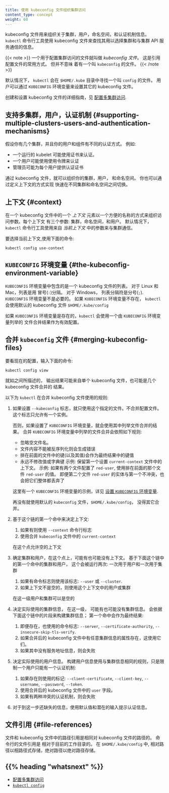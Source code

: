 ```yaml
---
title: 使用 kubeconfig 文件组织集群访问
content_type: concept
weight: 60
---
```


<!--
---
title: Organizing Cluster Access Using kubeconfig Files
content_type: concept
weight: 60
---
 -->
<!-- overview -->

kubeconfig 文件用来组织关于集群，用户，命名空间，和认证机制信息。 `kubectl` 命令行工具使用
kubeconfig 文件来查找其用以选择集群和与集群 API 服务通信的信息。

{{< note >}}
一个用于配置集群访问的文件就叫做 *kubeconfig 文件*。 这是引用配置文件的常用方式。 但并不意味
着有一个叫 `kubeconfig` 的文件。
{{< /note >}}

默认情况下， `kubectl` 会在 `$HOME/.kube` 目录中寻找一个叫 `config` 的文件。 用户可以通过
`KUBECONFIG` 环境变量来设置其它的 kubeconfig 文件。

创建和设置 kubeconfig 文件的详细指南，见
[配置多集群访问](/k8sDocs/docs/tasks/access-application-cluster/configure-access-multiple-clusters).


<!-- body -->
<!--
## Supporting multiple clusters, users, and authentication mechanisms

Suppose you have several clusters, and your users and components authenticate
in a variety of ways. For example:

- A running kubelet might authenticate using certificates.
- A user might authenticate using tokens.
- Administrators might have sets of certificates that they provide to individual users.

With kubeconfig files, you can organize your clusters, users, and namespaces.
You can also define contexts to quickly and easily switch between
clusters and namespaces.
 -->

## 支持多集群，用户，认证机制 {#supporting-multiple-clusters-users-and-authentication-mechanisms}

假设你有几个集群，并且你的用户和组件有不同的认证方式。 例如:

- 一个运行的 kubelet 可能使用证书来认证。
- 一个用户可能使用使用令牌来认证
- 管理员可能为每个用户提供认证证书

通过 kubeconfig 文件，就可以组织你的集群，用户， 和命名空间。 你也可以通过定义上下文的方式实现
快速在不同集群和命名空间之间切换。

<!--
## Context

A *context* element in a kubeconfig file is used to group access parameters
under a convenient name. Each context has three parameters: cluster, namespace, and user.
By default, the `kubectl` command-line tool uses parameters from
the *current context* to communicate with the cluster.

To choose the current context:
```
kubectl config use-context
```
 -->

## 上下文 {#context}

在一个 kubeconfig 文件中的一个 *上下文* 元素以一个方便的名称的方式来组织访问参数。每个上下文
有三个参数: 集群，命名空间，和用户。 默认情况下， `kubectl` 命令行工具使用来自 *当前上下文*
中的参数来与集群通信。

要选择当前上下文,使用下面的命令:

```shell
kubectl config use-context
```

<!--
## The KUBECONFIG environment variable

The `KUBECONFIG` environment variable holds a list of kubeconfig files.
For Linux and Mac, the list is colon-delimited. For Windows, the list
is semicolon-delimited. The `KUBECONFIG` environment variable is not
required. If the `KUBECONFIG` environment variable doesn't exist,
`kubectl` uses the default kubeconfig file, `$HOME/.kube/config`.

If the `KUBECONFIG` environment variable does exist, `kubectl` uses
an effective configuration that is the result of merging the files
listed in the `KUBECONFIG` environment variable.
 -->


## `KUBECONFIG` 环境变量 {#the-kubeconfig-environment-variable}

`KUBECONFIG` 环境变量中包含的是一个 kubeconfig 文件的列表。 对于 Linux 和 Mac，列表是用
冒号(`:`)分隔。 对于 Windows， 列表分隔符是分号(`;`).  `KUBECONFIG` 环境变量不是必要的。
如果 `KUBECONFIG` 环境变量不存在， `kubectl` 会使用默认的 kubeconfig 文件 `$HOME/.kube/config`

如果 `KUBECONFIG` 环境变量是存在的，`kubectl` 会使用一个由 `KUBECONFIG` 环境变量列举的
文件合并结果作为有效配置。

<!--
## Merging kubeconfig files

To see your configuration, enter this command:

```shell
kubectl config view
```

As described previously, the output might be from a single kubeconfig file,
or it might be the result of merging several kubeconfig files.

Here are the rules that `kubectl` uses when it merges kubeconfig files:

1. If the `--kubeconfig` flag is set, use only the specified file. Do not merge.
   Only one instance of this flag is allowed.

   Otherwise, if the `KUBECONFIG` environment variable is set, use it as a
   list of files that should be merged.
   Merge the files listed in the `KUBECONFIG` environment variable
   according to these rules:

   * Ignore empty filenames.
   * Produce errors for files with content that cannot be deserialized.
   * The first file to set a particular value or map key wins.
   * Never change the value or map key.
     Example: Preserve the context of the first file to set `current-context`.
     Example: If two files specify a `red-user`, use only values from the first file's `red-user`.
     Even if the second file has non-conflicting entries under `red-user`, discard them.

   For an example of setting the `KUBECONFIG` environment variable, see
   [Setting the KUBECONFIG environment variable](/docs/tasks/access-application-cluster/configure-access-multiple-clusters/#set-the-kubeconfig-environment-variable).

   Otherwise, use the default kubeconfig file, `$HOME/.kube/config`, with no merging.

1. Determine the context to use based on the first hit in this chain:

    1. Use the `--context` command-line flag if it exists.
    1. Use the `current-context` from the merged kubeconfig files.

   An empty context is allowed at this point.

1. Determine the cluster and user. At this point, there might or might not be a context.
   Determine the cluster and user based on the first hit in this chain,
   which is run twice: once for user and once for cluster:

   1. Use a command-line flag if it exists: `--user` or `--cluster`.
   1. If the context is non-empty, take the user or cluster from the context.

   The user and cluster can be empty at this point.

1. Determine the actual cluster information to use. At this point, there might or
   might not be cluster information.
   Build each piece of the cluster information based on this chain; the first hit wins:

   1. Use command line flags if they exist: `--server`, `--certificate-authority`, `--insecure-skip-tls-verify`.
   1. If any cluster information attributes exist from the merged kubeconfig files, use them.
   1. If there is no server location, fail.

1. Determine the actual user information to use. Build user information using the same
   rules as cluster information, except allow only one authentication
   technique per user:

   1. Use command line flags if they exist: `--client-certificate`, `--client-key`, `--username`, `--password`, `--token`.
   1. Use the `user` fields from the merged kubeconfig files.
   1. If there are two conflicting techniques, fail.

1. For any information still missing, use default values and potentially
   prompt for authentication information.
 -->

## 合并 `kubeconfig` 文件 {#merging-kubeconfig-files}

要看现在的配置，输入下面的命令:

```shell
kubectl config view
```

就如之间所描述的， 输出结果可能来自单个 kubeconfig 文件，也可能是几个 kubeconfig 文件合并的
结果。

以下为 `kubectl` 在合并 kubeconfig 文件使用的规则:

1. 如果设置 `--kubeconfig` 标志，就只使用这个指定的文件。不合并配置文件。这个标志只允许有一个实例。

   否则，如果设置了 `KUBECONFIG` 环境变量，就会使用其中列举文件合并的结果。 合并 `KUBECONFIG`
   环境变量中列举的文件合并会依照如下规则:
   - 忽略空文件名。
   - 文件内容不能被反序列化则会生成错误
   - 排在前面的文件中的键(以及其值)会作为最终结果中的键值
   - 永远不修改值或字典键
    示例: 保留第一个设置 `current-context` 文件中的上下文。
    示例: 如果有两个文件配置了 `red-user`, 使用排在前面的那个文件 `red-user` 的值。
    即便第二个文件 `red-user` 的实体与第一个不冲突，也会把它们整体都丢弃了

   这里有一个 `KUBECONFIG` 环境变量的示例，详见
   [设置 `KUBECONFIG` 环境变量](/k8sDocs/docs/tasks/access-application-cluster/configure-access-multiple-clusters/#set-the-kubeconfig-environment-variable).

   再没有就使用默认的 `kubeconfig` 文件，`$HOME/.kube/config`， 没得其它合并。

2. 基于这个链的第一个命中来决定上下文:
    1. 如果有则使用 `--context` 命令行标志
    2. 使用合并 `kubeconfig` 文件中的 `current-context`

   在这个点允许空的上下文

3. 确定集群和用户，在这个点上，可能有也可能没有上下文。 基于下面这个链中的第一个命中的集群和用户，
   这个会被运行两次: 一次用于用户和一次用于集群

   1. 如果有命令标志则使用该标志: `--user` 或 `--cluster`.
   2. 如果上下文不是空的，则使用这个上下文中的用户或集群

   在这一级用户和集群可以是空的

4. 决定实际使用的集群信息， 在这一级， 可能有也可能没有集群信息。 会依据下面这个链中的片段来构建集群信息；
   第一个命中会作为最终结果:

   1. 即便存在，也使用的命令标志: `--server`, `--certificate-authority`, `--insecure-skip-tls-verify`.
   2. 如果合并后的 kubeconfig 文件中有任意集群信息的属性存在，这使用它们。
   3. 如果其中没有服务地址信息，则会失败

5. 决定实际使用的用户信息。 构建用户信息使用与集群信息相同的规则，只是限制一个用户只能有一个认证机制:

   1. 如果存在则使用的标记: `--client-certificate`, `--client-key`, `--username`, `--password`, `--token`.
   2. 使用合并后的 kubeconfig 文件中的 `user` 字段。
   3. 如果有两种冲突的认证机制，则会失败

6. 对于到这一步还缺失的信息，使用默认值和潜在的输入提示认证信息。

<!--

## File references

File and path references in a kubeconfig file are relative to the location of the kubeconfig file.
File references on the command line are relative to the current working directory.
In `$HOME/.kube/config`, relative paths are stored relatively, and absolute paths
are stored absolutely.
 -->

## 文件引用 {#file-references}

文件和 kubeconfig 文件中的路径引用是相同对 kubeconfig 文件的路径的。 命令行的文件引用是
相对于目前的工作目录的。 在 `$HOME/.kube/config` 中, 相对路径以相路径式存储，绝对路径以绝对路径存储。


## {{% heading "whatsnext" %}}

<!--
* [Configure Access to Multiple Clusters](/docs/tasks/access-application-cluster/configure-access-multiple-clusters/)
* [`kubectl config`](/docs/reference/generated/kubectl/kubectl-commands#config)
-->

* [配置多集群访问](/k8sDocs/docs/tasks/access-application-cluster/configure-access-multiple-clusters/)
* [`kubectl config`](https://kubernetes.io/docs/reference/generated/kubectl/kubectl-commands#config)
